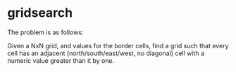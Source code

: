 gridsearch
==========

The problem is as follows:

Given a NxN grid, and values for the border cells, find a grid such that every
cell has an adjacent (north/south/east/west, no diagonal) cell with a numeric
value greater than it by one.
